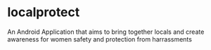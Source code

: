 localprotect
============

An Android Application that aims to bring together locals and create awareness for women safety and protection from harrassments 

